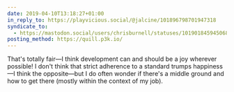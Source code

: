 ```yaml
---
date: 2019-04-10T13:18:27+01:00
in_reply_to: https://playvicious.social/@jalcine/101896798701947318
syndicate_to:
  - https://mastodon.social/users/chrisburnell/statuses/101901845945068685
posting_method: https://quill.p3k.io/
---
```


That's totally fair—I think development can and should be a joy wherever possible! I don't think that strict adherence to a standard trumps happiness—I think the opposite—but I do often wonder if there's a middle ground and how to get there (mostly within the context of my job).
